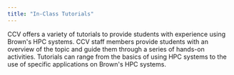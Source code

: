 ```yaml
---
title: "In-Class Tutorials"
---
```


CCV offers a variety of tutorials to provide students with experience using Brown's HPC systems. CCV staff members provide students with an overview of the topic and guide them through a series of hands-on activities. Tutorials can range from the basics of using HPC systems to the use of specific applications on Brown's HPC systems.

<ClassroomCarousel />